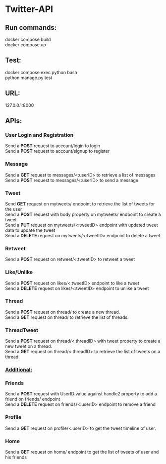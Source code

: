 # Twitter-API


## **Run commands:**

docker compose build <br/>
docker compose up<br/>

## **Test:** <br/>
docker compose exec python bash<br/>
python manage.py test<br/>


## **URL:**<br/>
127.0.0.1:8000 <br/>

## **APIs:**

### **User Login and Registration**<br/>
Send a **POST** request to account/login to login<br/>
Send a **POST** request to account/signup to register<br/>

### **Message**<br/>
Send a **GET** request to messages/<:userID> to retrieve a list
of messages <br/>
Send a **POST** request to messages/<:userID> to send a message<br/>

### **Tweet**<br/>
Send **GET** request on mytweets/ endpoint to 
retrieve the list of tweets for the user <br/>
Send a **POST** request with body property on mytweets/ endpoint to 
create a tweet <br/>
Send a **PUT** request on mytweets/<:tweetID> endpoint with
updated tweet data to update the tweet <br/>
Send a **DELETE** request on mytweets/<:tweetID> endpoint to
delete a tweet<br/>

### **Retweet**<br/>
Send a **POST** request on retweet/<:tweetID>
to retweet a tweet<br/>

### **Like/Unlike**<br/>
Send a **POST** request on likes/<:tweetID> endpoint
to like a tweet <br/>
Send a **DELETE** request on likes/<:tweetID> endpoint
to unlike a tweet<br/>

### **Thread**<br/>
Send a **POST** request on thread/ to create
a new thread.<br/>
Send a **GET** request on thread/ to retrieve the 
list of threads.<br/>

### **ThreadTweet**<br/>
 Send a **POST** request on thread/<:threadID> with 
 tweet property to create a new tweet on a thread.<br/>
 Send a **GET** request on thread/<:threadID> to
 retrieve the list of tweets on a thread.<br/>

### <ins> **Additional:**</ins><br/>

### **Friends**<br/>
Send a **POST** request with UserID value against handle2 property
to add a friend on friends/ endpoint <br/>
Send a **DELETE** request on friends/<:userID> endpoint 
to remove a friend<br/>

### **Profile**<br/>
Send a **GET** request on profile/<:userID>
to get the tweet timeline of user.

### **Home**<br/>
Send a **GET** request on home/ endpoint
to get the list of tweets of user and his friends<br/>






    
